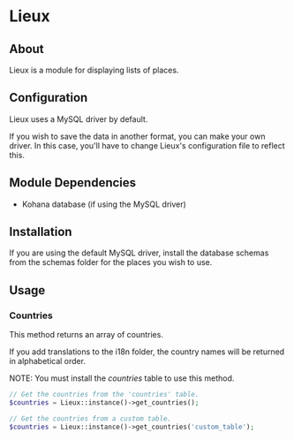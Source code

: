 # Lieux

## About

Lieux is a module for displaying lists of places.

## Configuration

Lieux uses a MySQL driver by default.

If you wish to save the data in another format, you can make your own driver. In this case, you'll have to change Lieux's configuration file to reflect this.

## Module Dependencies

 - Kohana database (if using the MySQL driver)

## Installation

If you are using the default MySQL driver, install the database schemas from the schemas folder for the places you wish to use.

## Usage

### Countries

This method returns an array of countries.

If you add translations to the i18n folder, the country names will be returned in alphabetical order.

NOTE: You must install the *countries* table to use this method.

```php
// Get the countries from the 'countries' table.
$countries = Lieux::instance()->get_countries();

// Get the countries from a custom table.
$countries = Lieux::instance()->get_countries('custom_table');
```
